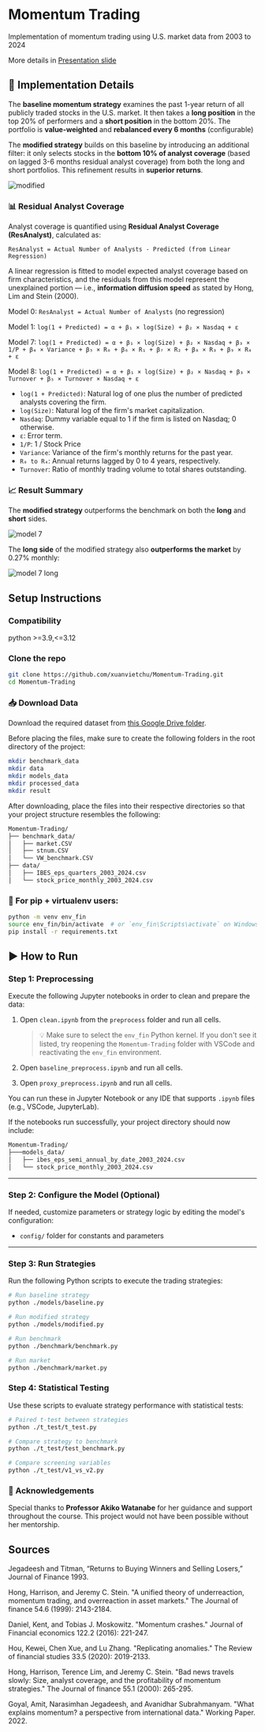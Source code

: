 # Momentum Trading
Implementation of momentum trading using U.S. market data from 2003 to 2024 

More details in [Presentation slide](https://docs.google.com/presentation/d/12ly-klGXJP00pRBN3lptlji4UzezfFZwZJq_PUALpLU/edit?slide=id.g33e3490a09c_3_267#slide=id.g33e3490a09c_3_267)

## 🧠 Implementation Details

The **baseline momentum strategy** examines the past 1-year return of all publicly traded stocks in the U.S. market. It then takes a **long position** in the top 20% of performers and a **short position** in the bottom 20%. The portfolio is **value-weighted** and **rebalanced every 6 months** (configurable)

The **modified strategy** builds on this baseline by introducing an additional filter: it only selects stocks in the **bottom 10% of analyst coverage** (based on lagged 3-6 months residual analyst coverage) from both the long and short portfolios. This refinement results in **superior returns**.

![modified](<./assets/modified.png>)

### 📊 Residual Analyst Coverage

Analyst coverage is quantified using **Residual Analyst Coverage (ResAnalyst)**, calculated as:

`ResAnalyst = Actual Number of Analysts - Predicted (from Linear Regression)`

A linear regression is fitted to model expected analyst coverage based on firm characteristics, and the residuals from this model represent the unexplained portion — i.e., **information diffusion speed** as stated by Hong, Lim and Stein (2000).

Model 0: 
`ResAnalyst = Actual Number of Analysts` (no regression)

Model 1: 
`log(1 + Predicted) = α + β₁ × log(Size) + β₂ × Nasdaq + ε`

Model 7: 
`log(1 + Predicted) = α + β₁ × log(Size) + β₂ × Nasdaq + β₃ × 1/P + β₄ × Variance + β₅ × R₀ + β₆ × R₁ + β₇ × R₂ + β₈ × R₃ + β₉ × R₄ + ε`

Model 8:
`log(1 + Predicted) = α + β₁ × log(Size) + β₂ × Nasdaq + β₃ × Turnover + β₅ × Turnover × Nasdaq + ε`

- `log(1 + Predicted)`: Natural log of one plus the number of predicted analysts covering the firm.
- `log(Size)`: Natural log of the firm's market capitalization.
- `Nasdaq`: Dummy variable equal to 1 if the firm is listed on Nasdaq; 0 otherwise.
- `ε`: Error term.
- `1/P`: 1 / Stock Price
- `Variance`: Variance of the firm's monthly returns for the past year.
- `R₀ to R₄`: Annual returns lagged by 0 to 4 years, respectively.
- `Turnover`: Ratio of monthly trading volume to total shares outstanding.

### 📈 Result Summary

The **modified strategy** outperforms the benchmark on both the **long** and **short** sides.

![model 7](<./assets/model_7.png>)

The **long side** of the modified strategy also **outperforms the market** by 0.27% monthly:

![model 7 long](<./assets/model_7_long.png>)


## Setup Instructions

### Compatibility
python >=3.9,<=3.12

### Clone the repo
```bash
git clone https://github.com/xuanvietchu/Momentum-Trading.git
cd Momentum-Trading
```

### 📥 Download Data

Download the required dataset from [this Google Drive folder](https://drive.google.com/drive/folders/1oNgrl9AGhgINerKbnNA3SlnJty-CsLpH?usp=sharing).

Before placing the files, make sure to create the following folders in the root directory of the project:
```bash
mkdir benchmark_data
mkdir data
mkdir models_data
mkdir processed_data
mkdir result
```

After downloading, place the files into their respective directories so that your project structure resembles the following:

```bash
Momentum-Trading/
├── benchmark_data/  
│   ├── market.CSV  
│   ├── stnum.CSV  
│   └── VW_benchmark.CSV  
├── data/  
│   ├── IBES_eps_quarters_2003_2024.csv  
│   └── stock_price_monthly_2003_2024.csv
```

### 🐍 For pip + virtualenv users:
```bash
python -m venv env_fin
source env_fin/bin/activate  # or `env_fin\Scripts\activate` on Windows
pip install -r requirements.txt
```
## ▶️ How to Run

### Step 1: Preprocessing

Execute the following Jupyter notebooks in order to clean and prepare the data:

1. Open `clean.ipynb` from the `preprocess` folder and run all cells.
   > 💡 Make sure to select the `env_fin` Python kernel. If you don't see it listed, try reopening the `Momentum-Trading` folder with VSCode and reactivating the `env_fin` environment.

2. Open `baseline_preprocess.ipynb` and run all cells.
3. Open `proxy_preprocess.ipynb` and run all cells.

You can run these in Jupyter Notebook or any IDE that supports `.ipynb` files (e.g., VSCode, JupyterLab).

If the notebooks run successfully, your project directory should now include:
```bash
Momentum-Trading/
├───models_data/
│   ├── ibes_eps_semi_annual_by_date_2003_2024.csv
│   └── stock_price_monthly_2003_2024.csv
```
---


### Step 2: Configure the Model (Optional)

If needed, customize parameters or strategy logic by editing the model's configuration:
- `config/` folder for constants and parameters

---

### Step 3: Run Strategies

Run the following Python scripts to execute the trading strategies:

```bash
# Run baseline strategy
python ./models/baseline.py

# Run modified strategy
python ./models/modified.py

# Run benchmark
python ./benchmark/benchmark.py

# Run market
python ./benchmark/market.py
```

### Step 4: Statistical Testing

Use these scripts to evaluate strategy performance with statistical tests:
```bash
# Paired t-test between strategies
python ./t_test/t_test.py

# Compare strategy to benchmark
python ./t_test/test_benchmark.py

# Compare screening variables
python ./t_test/v1_vs_v2.py
```

### 🙏 Acknowledgements

Special thanks to **Professor Akiko Watanabe** for her guidance and support throughout the course. This project would not have been possible without her mentorship.

## Sources

Jegadeesh and Titman, “Returns to Buying Winners and Selling Losers,” Journal of Finance 1993. 

Hong, Harrison, and Jeremy C. Stein. "A unified theory of underreaction, momentum trading, and overreaction in asset markets." The Journal of finance 54.6 (1999): 2143-2184.

Daniel, Kent, and Tobias J. Moskowitz. "Momentum crashes." Journal of Financial economics 122.2 (2016): 221-247.

Hou, Kewei, Chen Xue, and Lu Zhang. "Replicating anomalies." The Review of financial studies 33.5 (2020): 2019-2133.

Hong, Harrison, Terence Lim, and Jeremy C. Stein. "Bad news travels slowly: Size, analyst coverage, and the profitability of momentum strategies." The Journal of finance 55.1 (2000): 265-295.

Goyal, Amit, Narasimhan Jegadeesh, and Avanidhar Subrahmanyam. "What explains momentum? a perspective from international data." Working Paper. 2022.
